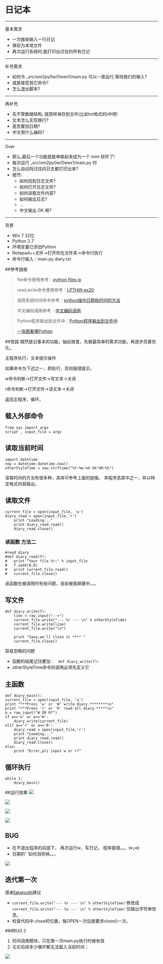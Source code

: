# 日记本

----------
基本需求

+ 一次接收输入一行日记
+ 保存为本地文件
+ 再次运行系统时,能打印出过往的所有日记

----------
补充需求

+ 如何令 _src/om2py0w/0wex1/main.py 可以一直运行,等待我们的输入?
+ 或是接受其它命令?
+ 怎么退出脚本?

----------
再补充

+ 先不管数据结构, 就原样保存到文件(比如txt格式的)中吧!
+ 文本怎么实现换行?
+ 是否要加日期?
+ 中文用什么编码?

----------
Over

+ 那么,最后一个功能就能串联起来成为一个 mini 软件了!
+ 每次运行 _src/om2py0w/0wex1/main.py 时
+ 怎么自动将过往的日志都打印出来?
+ 细节:
	- 如何找到日志文件?
	- 如何打开日志文件?
	- 如何读取文件内容?
	- 如何输出日志?
	- ...
	- 中文输出 OK 嘛?


----------
背景

+ Win 7 32位
+ Python 2.7
+ 环境变量已添加Python
+ Notepad++文件→打开所在文件夹→命令行执行
+ 命令行输入：main.py diary.txt

##参考链接

>file命令使用参考：[python files io](http://www.tutorialspoint.com/python/python_files_io.htm)

>read,write命令使用参考：[LPTHW-ex20](http://old.sebug.net/paper/books/LearnPythonTheHardWay/ex20.html)

>调用系统时间命令参考：[python操作日期和时间的方法](http://www.jb51.net/article/47957.htm)

>中文编码调用参考：[中文编码调用](http://ju.outofmemory.cn/entry/26092)

>Python程序输出到文件中：[Python程序输出到文件中](http://www.cnblogs.com/sysuoyj/archive/2012/03/14/2395868.html)

>[一张图看懂Python](http://www.pythontab.com/statics/js/ueditor/php/upload1/20150422/14296978024588.png)

##思路
既然是记事本的功能，抽丝拨茧，先做最简单的需求功能，再逐步完善优化。

主程序执行，文本提示操作

如果命令为下述之一，即执行，否则报错提示。

w命令判断→打开文件→写文本→关闭

r命令判断→打开文件→读文本→关闭

返回主程序，循环。

## 载入外部命令
    from sys import argv
	script , input_file = argv
## 读取当前时间
	import datetime
	now = datetime.datetime.now()
	otherStyleTime = now.strftime("%Y-%m-%d %H:%M:%S")



读取时间的方法有很多种，具体可参考上面的链接。
本程序选其中之一，并以特定格式内容输出。

## 读取文件

    current_file = open(input_file, 'a')
	diary_read = open(input_file,'r')
		print "Loading..."
		print diary_read.read()
		diary_read.close()

### 读函数 方法二
	
    #read diary
	#def diary_read(f):
	#	print "Your file %r:" % input_file
	#	f.seek(0,0)
	#	print current_file.read()
	#	current_file.close()

该函数在被调用时有些问题，目前被我屏蔽中。。。

## 写文件
    def diary_write(f):
		line = raw_input("-->")
		current_file.write("--- %r --- \n" % otherStyleTime)
		current_file.write(line)
		current_file.write("\n")
	
		print "Save,we'll close it **** "
		current_file.close()

容易忽略的问题
 
+ 函数的结尾记住要加： ` def diary_write(f):`
+ otherStyleTime命令的调用必须先定义它 

## 主函数
    def diary_main():
	current_file = open(input_file, 'a')
	print "***Press 'w' or 'W' write diary.********\n"
	print "***Press 'r' or 'R' read all diary.*****\n"
	a = raw_input("W OR R?")
	if a=='w' or a=='W':
		diary_write(current_file)
	elif a=='r' or a=='R':
		diary_read = open(input_file,'r')
		print "Loading..."
		print diary_read.read()
		diary_read.close()
	else:
		print "Error,plz input w or r?"
		
## 循环执行
    while 1:
		diary_main()


##运行效果
![](http://i11.tietuku.com/f49e0ba7a9a5e792.jpg)

![](http://i11.tietuku.com/499b936f35e87678.jpg)

![](http://i11.tietuku.com/d3d190852f12298a.jpg)

![](http://i11.tietuku.com/c8ae5818a07394b4.jpg)

## BUG
+ 在不退出程序的前提下， 再次运行w，写日记， 程序报错。。。~~~~(>_<)~~~~ 
+ 日期的‘   ’如何消除掉。。。

![](http://i11.tietuku.com/5680fd4224cf054b.jpg)

## 迭代第一次

感谢[faketooth](https://github.com/faketooth)建议
	
+ 	`current_file.write("--- %r --- \n" % otherStyleTime)`
修改成`current_file.write("--- %s --- \n" % otherStyleTime)` 仅输出字符串信息。
+	检查代码中.close的位置，每OPEN一次后就要求close()一次。

###BUG 2

1. 时间调用模块，只在第一次main.py执行时候有效
2. 无论后续多少循环都无法载入当前时间；

![](http://i11.tietuku.com/15e593aefcdeec81.jpg)